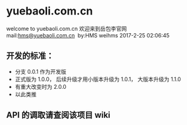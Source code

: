 # yuebaoli.com.cn
welcome to yuebaoli.com.cn
欢迎来到岳包李官网
mail:hms@yuebaoli.com.cn  by:HMS weihms 2017-2-25 02:06:45

## 开发的标准：
- 分支 0.0.1 作为开发版
- 正式版为 1.0.0， 后续升级才用小版本升级为 1.0.1， 大版本升级为 1.1.0
- 有重大改变时为 2.0.0
- 以此类推
## API 的调取请查阅该项目 wiki



